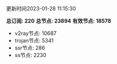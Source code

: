 更新时间2023-01-28 11:15:30

**总订阅: 220**
**总节点: 23894**
**有效节点: 18578**
- v2ray节点: 10687
- trojan节点: 5341
- ssr节点: 286
- ss节点: 2230
